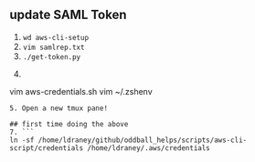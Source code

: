 ## update SAML Token
1. `wd aws-cli-setup`
2. `vim samlrep.txt`
3. `./get-token.py`
4. ```
vim aws-credentials.sh
vim ~/.zshenv
```
5. Open a new tmux pane!

## first time doing the above
7. ```
ln -sf /home/ldraney/github/oddball_helps/scripts/aws-cli-script/credentials /home/ldraney/.aws/credentials

